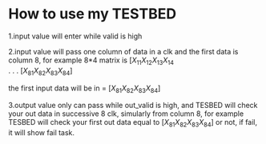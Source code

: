 # How to use my TESTBED

1.input value will enter while valid is high

2.input value will pass one column of data in a clk and the first data is column 8, for example 
8*4 matrix is 
$[X_{11} X_{12} X_{13} X_{14}$
<br />
.
.
.
$[X_{81} X_{82} X_{83} X_{84}]$

the first input data will be
in = $[X_{81} X_{82} X_{83} X_{84}]$

3.output value only can pass while out_valid is high, and TESBED will check your out data in successive 8 clk, simularly from column 8, for example
TESBED will check your first out data equal to $[X_{81} X_{82} X_{83} X_{84}]$ or not, if fail, it will show fail task.

